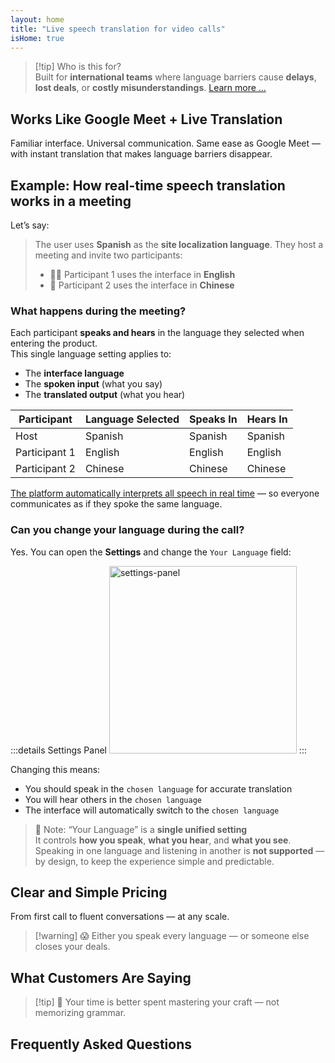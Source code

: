 ```yaml
---
layout: home
title: "Live speech translation for video calls"
isHome: true
---
```


<HeroSection title="Meet in **Any** Language" :typingSpeed="10" text="Live speech translation in **video calls** — fast, clear, borderless communication.">
<NavButton buttonLabel="How it works" buttonClass="brand" to="/#HowItWorks" />
<NavButton buttonLabel="Assistant" buttonClass="alt" to="/chat" />
</HeroSection>

<span id="1"></span>
<FeatureBlock
    :card="{
      title: 'Translation ≠ Understanding. Here’s what’s next.',
      details: 'No matter the language, your voice is heard — and understood — as if you shared the same tongue.',
      items: [
        '✧ Naturally, in [real time](./product/overview/how-it-works), and without subtitles or lag.',
        '✧ AI-powered interpretation captures tone, intent, and industry-specific terminology.',
      ],
      link: './product/overview/what-is-intermind',
      src: {
        light: '/media-kit/animals-cartoon-3-2.png',
        dark: '/1d.png',
      },
      inversion: false,
    }"
  />

<span id="2"></span>
<FeatureBlock
    :card="{
      title: 'The Mind Within Your Meetings',
      details: 'InterMind turns every multilingual call into clear, searchable knowledge.',
      items: [
        '✧ **Ask anything** — AI finds answers **across your meetings**.',
        '✧ Auto-extracts tasks, owners, and deadlines.',
        '✧ Summarizes key points in any language — instantly.',
      ],
      link: './product/overview/how-it-works#🧩-deep-memory-deep-understanding',
      src: {
        light: '/2l.png',
        dark: '/2d.png',
      },
      inversion: true,
    }"
  />

<span id="3"></span>
<FeatureBlock
    :card="{
      title: 'Built for Serious Meetings — Not Just Talking',
      details: 'InterMind is a [professional-grade video meeting platform](./product/overview/video-meeting-platform), not a lightweight add-on or plugin.',
      items: [
        '✧ 1080p resolution, smart noise suppression, scheduling, moderation, screen sharing, recording, subtitling, participant chat and calendar integration — all built in, **ready to go**.',
      ],
      link: './product/overview/video-meeting-platform',
      src: {
        light: '/3l.mp4',
        dark: '/3d.mp4',
      },
      inversion: false,
    }"
  />

<span id="4"></span>
<FeatureBlock
    :card="{
      title: 'Privacy Where It Matters',
      details: 'InterMind is built for trust-critical conversations — where privacy and control matter most.',
      items: ['✧ [Privacy Zones](./product/overview/privacy-architecture) — EU, US, SE Asia', '✧ **Zero data training**. No third-party access.'],
      link: './product/overview/privacy-architecture',
      src: {
        light: '/4l.png',
        dark: '/4d.png',
      },
      inversion: true,
    }"
  />

> [!tip] Who is this for?  
> Built for **international teams** where language barriers cause **delays**, **lost deals**, or **costly misunderstandings**. [Learn more ...](./product/overview/markets)

## Works Like Google Meet + Live Translation

Familiar interface. Universal communication. Same ease as Google Meet — with instant translation that makes language barriers disappear.

<span id="HowItWorks"></span>

<FeatureCards
    :features="[
      {
        title: 'Sign up for free',
        details: 'Choose your language and [create account](#Pricing).',
        icon: {
          light: '/signUp.png',
          dark: '/signUp.png',
        },
      },
      {
        title: 'Start a meeting',
        details: 'Create instantly or schedule ahead.',
        icon: {
          light: '/start.png',
          dark: '/start.png',
        },
      },
      {
        title: 'Join the meeting',
        details: 'Click link, enter name, join instantly.',
        icon: {
          light: '/join.png',
          dark: '/join.png',
        },
      },
      {
        title: 'Speak your language',
        details: 'Everyone speaks and hears in their own language.',
        icon: {
          light: '/meeting.png',
          dark: '/meeting.png',
        },
      },
    ]"
  />

<span id="Example"></span>

## Example: How real-time speech translation works in a meeting

Let’s say:

> The user uses **Spanish** as the **site localization language**. They host a meeting and invite two participants:
>
> - 🧑‍💼 Participant 1 uses the interface in **English**
> - 👩 Participant 2 uses the interface in **Chinese**

### What happens during the meeting?

Each participant **speaks and hears** in the language they selected when entering the product.  
This single language setting applies to:

- The **interface language**
- The **spoken input** (what you say)
- The **translated output** (what you hear)

| Participant   | Language Selected | Speaks In | Hears In |
| ------------- | ----------------- | --------- | -------- |
| Host          | Spanish           | Spanish   | Spanish  |
| Participant 1 | English           | English   | English  |
| Participant 2 | Chinese           | Chinese   | Chinese  |

[The platform automatically interprets all speech in real time](./product/overview/how-it-works) — so everyone communicates as if they spoke the same language.

### Can you change your language during the call?

Yes. You can open the **Settings** and change the `Your Language` field:

:::details Settings Panel
<img src="/settings.png" alt="settings-panel" width="300px" />
:::

Changing this means:

- You should speak in the `chosen language` for accurate translation
- You will hear others in the `chosen language`
- The interface will automatically switch to the `chosen language`

> 📌 Note: “Your Language” is a **single unified setting**  
> It controls **how you speak**, **what you hear**, and **what you see**.  
> Speaking in one language and listening in another is **not supported** — by design, to keep the experience simple and predictable.

## Clear and Simple Pricing

From first call to fluent conversations — at any scale.

<span id="Pricing"></span>

<PricingPlans
    :plans="[
      {
        title: '**Basic** &nbsp 1 user',
        price: '**Free**',
        details: 'no credit card required',
        items: [
          '**25** meetings',
          '**100** participant video meetings [💬](#3)',
          '**30** GB pooled storage per user',
          'Search across all your meetings [💬](#2)',
          'Simultaneous interpretation [💬](#1)',
        ],
      },
      {
        title: '**Pro**  &nbsp 1-99 users',
        price: '**$20** /month/user, billed annually',
        details: 'or $25 billed monthly',
        items: [
          '**Unlimited** meetings',
          '**150** participant video meetings [💬](#3)',
          '**2** TB pooled storage per user',
          'Search across all your meetings [💬](#2)',
          'Simultaneous interpretation [💬](#1)',
        ],
      },
      {
        title: '**Business** &nbsp 100+ users',
        price: '**Custom pricing**',
        details: 'Built for privacy',
        items: [
          '**Unlimited** meetings',
          '**500** participant video meetings [💬](#3)',
          '**5** TB pooled storage per user',
          'Search across all your meetings [💬](#2)',
          'Simultaneous interpretation [💬](#1)',
          '**Privacy Zones** [💬](#4)',
        ],
      },
    ]">

<AuthButton text="Get started" button-class="brand" event-name="get_started_attempt"/>
<AuthButton text="Buy now" mode="checkout" eventName="buy_now_attempt" />
<ContactForm buttonText="Talk to our team" buttonClass="alt" />
</PricingPlans>

> [!warning] 😱 Either you speak every language — or someone else closes your deals.

<span id="Testimonials"></span>

## What Customers Are Saying

<AutoScrollTestimonials testimonialsUrl="/testimonials.json"/>

> [!tip] 🥇 Your time is better spent mastering your craft — not memorizing grammar.

## Frequently Asked Questions

<span id="FAQ"></span>

<AccordionGroup
    :items="[
      {
        q: 'What languages does InterMind support for interpretation?',
        a: 'InterMind supports **real-time interpretation** in the following 19 languages:<br><br>- العربية (ar) – Arabic<br>- Čeština (cs) – Czech<br>- Deutsch (de) – German<br>- English (en) – English<br>- Español (es) – Spanish<br>- Français (fr) – French<br>- हिन्दी (hi) – Hindi<br>- Magyar (hu) – Hungarian<br>- Italiano (it) – Italian<br>- 日本語 (ja) – Japanese<br>- 한국어 (ko) – Korean<br>- Nederlands (nl) – Dutch<br>- Polski (pl) – Polish<br>- Português (pt) – Portuguese<br>- Русский (ru) – Russian<br>- Türkçe (tr) – Turkish<br>- 中文 (zh) – Chinese<br><br>We are continuously expanding this list — new languages are added with every major release.',
      },
      {
        q: 'What is a Licensed user and what is a Participant?',
        a: 'A *licensed user* has a free or paid meeting license and can schedule meetings within their plan\'s limits. *Participants* are invitees — they **don’t need an account or license** to join and can connect from any device **for free**.',
      },
      {
        q: 'How many people can use one InterMind license?',
        a: 'Each *licensed user* can host **unlimited meetings**. If multiple team members need to host meetings simultaneously, each will need their own license.',
      },
      {
        q: 'What is the maximum duration of a meeting?',
        a: 'Meetings can run up to **24 hours** on all plans.',
      },
      {
        q: 'Is there a limit on the number of meetings I can host?',
        a: 'The *Free Basic* plan includes **25 free meetings**. *Pro* and *Business* plans offer unlimited meetings with more participants and control.',
      },
      {
        q: 'How does InterMind ensure data privacy and security?',
        a: 'InterMind is **private by design**. All data is processed and stored within your selected **Privacy Zone** — _EU_, _US_, or _Asia_. We comply with [**GDPR**](https://gdpr.eu), [**CCPA**](https://oag.ca.gov/privacy/ccpa), and UAE PDPL, and **never use your content** for training or third-party access.  Advanced [Privacy Zone control](./product/overview/privacy-architecture) is available on the **Business** plan.',
      },
      {
        q: 'Can I try InterMind before purchasing a plan?',
        a: 'Absolutely. The *Free Basic* plan gives you full access to core features with **25 free meetings** — including **simultaneous interpretation** and **meeting search**. No credit card required. Upgrade anytime.',
      },
      {
        q: 'What if I need help or support?',
        a: 'Support is available via our [help center](./resources/help). *Business* users get **priority support** with a dedicated contact.',
      },
      {
        q: 'How do I manage my subscription (upgrade, downgrade, or cancel)?',
        a: 'You can change your plan anytime through your **account settings**. Changes take effect **immediately**. For cancellations, *Monthly plans* cancel at the end of the billing cycle. *Annual plans* can be canceled for a **prorated refund**.',
      },
      {
        q: 'Can I use InterMind for webinars or large events?',
        a: 'Yes. *Pro* and *Business* plans are ideal for **large meetings and webinars** — with support for up to **500 participants** on *Business*.',
      },
    ]"/>

<HomeFooter
    :columns="[
      {
        title: 'PRODUCT',
        links: [
          { text: 'Overview', link: './product/overview/what-is-intermind' },
          { text: 'Getting Started', link: './product/guide/getting-started' },
          { text: 'Testimonials', link: '#Testimonials' },
          { text: 'Pricing', link: '#Pricing' },
        ],
      },
      {
        title: 'SUPPORT',
        links: [
          { text: 'Get Support', link: './resources/help' },
          { text: 'FAQ', link: '#FAQ' },
          { text: 'Privacy Policy', link: './resources/company/Privacy-Policy' },
          { text: 'AI Legal Guide', link: './resources/company/Legal-Regulations-for-AI-Services' },
          { text: 'Service Status', link: 'https://status.mind.com/' },
          // { text: 'Privacy Settings', link: '#' },
        ],
      },
      {
        title: 'RESOURCES',
        links: [
          { text: 'Blog', link: './blog' },
          { text: 'Brand Assets', link: './resources/media-kit' },
          { text: 'AI API / LLM Docs', link: 'https://mind.com/llms-full.txt' },
        ],
      },
      {
        title: 'COMPANY',
        links: [
          { text: 'About', link: './resources/company/about' },
          { text: 'Team', link: './resources/company/team' },
          // { text: 'Careers', link: './resources/company/careers' },
          { text: 'Contacts', link: './resources/company/contacts' },
        ],
      },
    ]"/>
